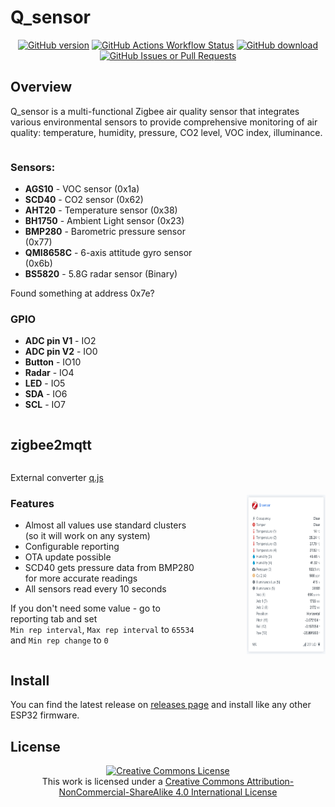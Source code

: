 # Q_sensor

<div align="center"> 
<a href="https://github.com/xyzroe/Q_sensor/releases"><img src="https://img.shields.io/github/release/xyzroe/Q_sensor.svg" alt="GitHub version"></img></a>
<a href="https://github.com/xyzroe/Q_sensor/actions/workflows/build.yml"><img src="https://img.shields.io/github/actions/workflow/status/xyzroe/Q_sensor/build.yml" alt="GitHub Actions Workflow Status"></img></a>
<a href="https://github.com/xyzroe/Q_sensor/releases/latest"><img src="https://img.shields.io/github/downloads/xyzroe/Q_sensor/total.svg" alt="GitHub download"></img></a>
<a href="https://github.com/xyzroe/Q_sensor/issues"><img src="https://img.shields.io/github/issues/xyzroe/Q_sensor" alt="GitHub Issues or Pull Requests"></img></a>
</div>

## Overview

Q_sensor is a multi-functional Zigbee air quality sensor that integrates various environmental sensors to provide comprehensive monitoring of air quality: temperature, humidity, pressure, CO2 level, VOC index, illuminance.

<div style="display: flex; align-items: center;">

<div style="flex: 0 0 60%;">

### Sensors:
- **AGS10** - VOC sensor (0x1a)
- **SCD40** - CO2 sensor (0x62) 
- **AHT20** - Temperature sensor (0x38) 
- **BH1750** - Ambient Light sensor (0x23) 
- **BMP280** - Barometric pressure sensor (0x77) 
- **QMI8658C** - 6-axis attitude gyro sensor (0x6b) 
- **BS5820** - 5.8G radar sensor (Binary)

Found something at address 0x7e?

### GPIO
- **ADC pin V1** - IO2
- **ADC pin V2** - IO0
- **Button** - IO10
- **Radar** - IO4
- **LED** - IO5
- **SDA** - IO6
- **SCL** - IO7

</div>

</div>

## zigbee2mqtt

<div style="display: flex;">
<div style="flex: 0 0 60%;">

External converter <a href=./external_converter/q.js>q.js</a>

### Features
- Almost all values use standard clusters (so it will work on any system)
- Configurable reporting
- OTA update possible
- SCD40 gets pressure data from BMP280 for more accurate readings
- All sensors read every 10 seconds
  
  
If you don't need some value - go to reporting tab and set  
`Min rep interval`, `Max rep interval` to `65534` and `Min rep change` to `0`

</div>
<img src="./images/z2m.png" width="25%" alt="Z2M" style="margin-left: auto; margin-top: 50px">
</div>

## Install

You can find the latest release on <a href="./releases">releases page</a> and install like any other ESP32 firmware.

## License

<div align="center">
<a rel="license" href="http://creativecommons.org/licenses/by-nc-sa/4.0/"><img alt="Creative Commons License" style="border-width:0" src="https://i.creativecommons.org/l/by-nc-sa/4.0/88x31.png" /></a><br />
This work is licensed under a <a rel="license" href="http://creativecommons.org/licenses/by-nc-sa/4.0/">Creative Commons Attribution-NonCommercial-ShareAlike 4.0 International License</a>
</div>